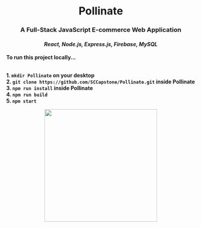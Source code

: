 <h1 align="center"> Pollinate </h1>
<h3 align="center"> A Full-Stack JavaScript E-commerce Web Application </h3>
<h4 align="center"> <i>React, Node.js, Express.js, Firebase, MySQL</i> </h4>

<b>To run this project locally...</b>

<b><br> 1. `mkdir Pollinate` on your desktop 
<b><br> 2. `git clone https://github.com/SCCapstone/Pollinate.git` inside Pollinate 
<b><br> 3. `npm run install`</b> inside Pollinate
<b><br> 4.  `npm run build`</b>
<b><br> 5.  `npm start`</b> 

<p align="center">
  <img src="http://www.dcoss.org/dcoss12/resources/usc.jpg" width="300">
 </p>
